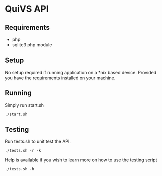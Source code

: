 # QuiVS API

## Requirements 
- php
- sqlite3 php module

## Setup

No setup required if running application on a *nix based device.  Provided you have the requirements installed on your machine.

## Running

Simply run start.sh

```
./start.sh
```

## Testing

Run tests.sh to unit test the API. 
```
./tests.sh -r -k
```

Help is available if you wish to learn more on how to use the testing script
```
./tests.sh -h
```

